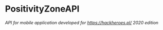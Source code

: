 # PositivityZoneAPI
###### API for mobile application developed for https://hackheroes.pl/ 2020 edition
